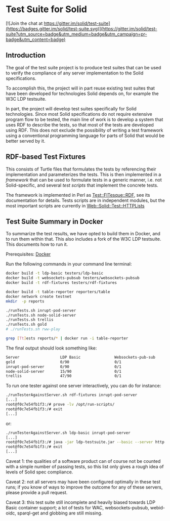 # Test Suite for Solid

[![Join the chat at https://gitter.im/solid/test-suite](https://badges.gitter.im/solid/test-suite.svg)](https://gitter.im/solid/test-suite?utm_source=badge&utm_medium=badge&utm_campaign=pr-badge&utm_content=badge)

## Introduction

The goal of the test suite project is to produce test suites that can
be used to verify the compliance of any server implementation to the
Solid specifications.

To accomplish this, the project will in part reuse existing test
suites that have been developed for technologies Solid depends on, for
example the W3C LDP testsuite. 

In part, the project will develop test suites specifically for Solid
technologies. Since most Solid specifications do not require extensive
program flow to be tested, the main line of work is to develop a
system that uses RDF to describe the tests, so that most of the
tests are developed using RDF. This does not exclude the possibility
of writing a test framework using a conventional programming language
for parts of Solid that would be better served by it.

## RDF-based Test Fixtures

This consists of Turtle files that formulates the tests by referencing
their implementation and parameterizes the tests. This is then
implemented in a *framework* that can be used to formulate tests in a
generic manner, i.e. not Solid-specific, and several *test scripts*
that implement the concrete tests.

The framework is implemented in Perl as
[Test::FITesque::RDF](https://metacpan.org/pod/Test::FITesque::RDF),
see its documentation for details. Tests scripts are in independent
modules, but the most important scripts are currently in
[Web::Solid::Test::HTTPLists](https://metacpan.org/pod/Web::Solid::Test::HTTPLists)

## Test Suite Summary in Docker

To summarize the test results, we have opted to build them in Docker,
and to run them within that. This also includes a fork of the W3C LDP
testsuite. This documents how to run it.

Prerequisites: [Docker](https://docs.docker.com/install/)

Run the following commands in your command line terminal:

```sh
docker build -t ldp-basic testers/ldp-basic
docker build -t websockets-pubsub testers/websockets-pubsub
docker build -t rdf-fixtures testers/rdf-fixtures

docker build -t table-reporter reporters/table
docker network create testnet
mkdir  -p reports

./runTests.sh inrupt-pod-server
./runTests.sh node-solid-server
./runTests.sh trellis
./runTests.sh gold
# ./runTests.sh rww-play

grep [Tt]ests reports/* | docker run -i table-reporter
```
The final output should look something like:
```sh
Server              	LDP Basic           	Websockets-pub-sub  	RDF-fixtures
gold                	0/90                	0/1                 	4/54
inrupt-pod-server   	0/90                	0/1                 	4/54
node-solid-server   	15/90               	0/1                 	27/54
trellis             	47/90               	0/1                 	13/54
```

To run one tester against one server interactively, you can do for instance:
```sh
./runTesterAgainstServer.sh rdf-fixtures inrupt-pod-server
[...]
root@f0c7e54fb1f3:/# prove -lv /opt/run-scripts/
root@f0c7e54fb1f3:/# exit
[...]
```

or:

```sh
./runTesterAgainstServer.sh ldp-basic inrupt-pod-server
[...]
root@f0c7e54fb1f3:/# java -jar ldp-testsuite.jar --basic --server http://server:8080 --test PostContainer
root@f0c7e54fb1f3:/# exit
[...]
```

Caveat 1: the qualities of a software product can of course not be counted with a simple number of passing tests, so this list only gives a rough idea of levels of Solid spec compliance.

Caveat 2: not all servers may have been configured optimally in these test runs; if you know of ways to improve the outcome for any of these servers, please provide a pull request.

Caveat 3: this test suite still incomplete and heavily biased towards LDP Basic container support; a lot of tests for WAC, websockets-pubsub, webid-oidc, sparql-get and globbing are still missing.
